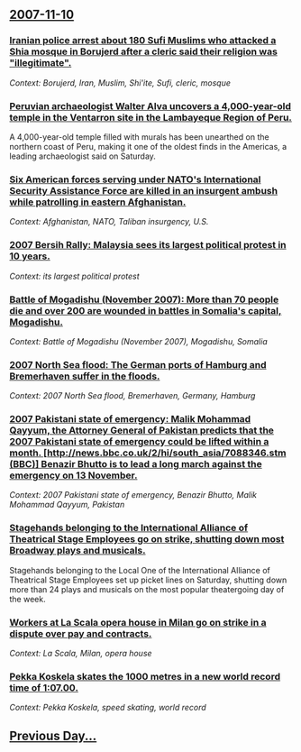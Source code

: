 ## [2007-11-10](/news/2007/11/10/index.md)

### [ Iranian police arrest about 180 Sufi Muslims who attacked a Shia mosque in Borujerd after a cleric said their religion was "illegitimate". ](/news/2007/11/10/iranian-police-arrest-about-180-sufi-muslims-who-attacked-a-shia-mosque-in-borujerd-after-a-cleric-said-their-religion-was-illegitimate.md)
_Context: Borujerd, Iran, Muslim, Shi'ite, Sufi, cleric, mosque_

### [ Peruvian archaeologist Walter Alva uncovers a 4,000-year-old temple in the Ventarron site in the Lambayeque Region of Peru. ](/news/2007/11/10/peruvian-archaeologist-walter-alva-uncovers-a-4-000-year-old-temple-in-the-ventarron-site-in-the-lambayeque-region-of-peru.md)
A 4,000-year-old temple filled with murals has been unearthed on the northern coast of Peru, making it one of the oldest finds in the Americas, a leading archaeologist said on Saturday.

### [ Six American forces serving under NATO's International Security Assistance Force are killed in an insurgent ambush while patrolling in eastern Afghanistan. ](/news/2007/11/10/six-american-forces-serving-under-nato-s-international-security-assistance-force-are-killed-in-an-insurgent-ambush-while-patrolling-in-east.md)
_Context: Afghanistan, NATO, Taliban insurgency, U.S._

### [ 2007 Bersih Rally: Malaysia sees its largest political protest in 10 years. ](/news/2007/11/10/2007-bersih-rally-malaysia-sees-its-largest-political-protest-in-10-years.md)
_Context: its largest political protest_

### [ Battle of Mogadishu (November 2007): More than 70 people die and over 200 are wounded in battles in Somalia's capital, Mogadishu. ](/news/2007/11/10/battle-of-mogadishu-november-2007-more-than-70-people-die-and-over-200-are-wounded-in-battles-in-somalia-s-capital-mogadishu.md)
_Context: Battle of Mogadishu (November 2007), Mogadishu, Somalia_

### [ 2007 North Sea flood: The German ports of Hamburg and Bremerhaven suffer in the floods. ](/news/2007/11/10/2007-north-sea-flood-the-german-ports-of-hamburg-and-bremerhaven-suffer-in-the-floods.md)
_Context: 2007 North Sea flood, Bremerhaven, Germany, Hamburg_

### [ 2007 Pakistani state of emergency: Malik Mohammad Qayyum, the Attorney General of Pakistan predicts that the 2007 Pakistani state of emergency could be lifted within a month. [http://news.bbc.co.uk/2/hi/south_asia/7088346.stm (BBC)] Benazir Bhutto is to lead a long march against the emergency on 13 November. ](/news/2007/11/10/2007-pakistani-state-of-emergency-p-malik-mohammad-qayyum-the-attorney-general-of-pakistan-predicts-that-the-2007-pakistani-state-of-emerg.md)
_Context: 2007 Pakistani state of emergency, Benazir Bhutto, Malik Mohammad Qayyum, Pakistan_

### [ Stagehands belonging to the International Alliance of Theatrical Stage Employees go on strike, shutting down most Broadway plays and musicals. ](/news/2007/11/10/stagehands-belonging-to-the-international-alliance-of-theatrical-stage-employees-go-on-strike-shutting-down-most-broadway-plays-and-musica.md)
Stagehands belonging to the Local One of the International Alliance of Theatrical Stage Employees set up picket lines on Saturday, shutting down more than 24 plays and musicals on the most popular theatergoing day of the week.

### [ Workers at La Scala opera house in Milan go on strike in a dispute over pay and contracts. ](/news/2007/11/10/workers-at-la-scala-opera-house-in-milan-go-on-strike-in-a-dispute-over-pay-and-contracts.md)
_Context: La Scala, Milan, opera house_

### [ Pekka Koskela skates the 1000 metres in a new world record time of 1:07.00. ](/news/2007/11/10/pekka-koskela-skates-the-1000-metres-in-a-new-world-record-time-of-1-07-00.md)
_Context: Pekka Koskela, speed skating, world record_

## [Previous Day...](/news/2007/11/9/index.md)

